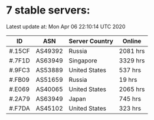 # 7 stable servers:

Latest update at: Mon Apr 06 22:10:14 UTC 2020

| ID | ASN | Server Country | Online |
| -- | --- | -------------- | ------ |
| #.15CF | AS49392 | Russia | 2081 hrs |
| #.7F1D | AS63949 | Singapore | 3329 hrs |
| #.9FC3 | AS53889 | United States | 537 hrs |
| #.FB09 | AS51659 | Russia | 19 hrs |
| #.E069 | AS40065 | United States | 2065 hrs |
| #.2A79 | AS63949 | Japan | 745 hrs |
| #.F7DA | AS45102 | United States | 323 hrs |

